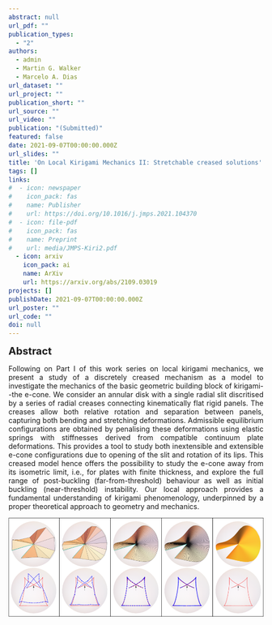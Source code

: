 ```yaml
---
abstract: null
url_pdf: ""
publication_types:
  - "2"
authors:
  - admin
  - Martin G. Walker
  - Marcelo A. Dias
url_dataset: ""
url_project: ""
publication_short: ""
url_source: ""
url_video: ""
publication: "(Submitted)"
featured: false
date: 2021-09-07T00:00:00.000Z
url_slides: ""
title: 'On Local Kirigami Mechanics II: Stretchable creased solutions'
tags: []
links:
#  - icon: newspaper
#    icon_pack: fas
#    name: Publisher
#    url: https://doi.org/10.1016/j.jmps.2021.104370
#  - icon: file-pdf
#    icon_pack: fas
#    name: Preprint
#    url: media/JMPS-Kiri2.pdf
  - icon: arxiv
    icon_pack: ai
    name: ArXiv
    url: https://arxiv.org/abs/2109.03019
projects: []
publishDate: 2021-09-07T00:00:00.000Z
url_poster: ""
url_code: ""
doi: null
---
```

<big><big><b>Abstract</b></big></big>
<div style="text-align: justify">Following on Part I of this work series on local kirigami mechanics,
we present a study of a discretely creased mechanism as a model to investigate the mechanics of the basic
geometric building block of kirigami--the e-cone. We consider an annular disk with a single radial slit
discritised by a series of radial creases connecting kinematically flat rigid panels. The creases allow
both relative rotation and separation between panels, capturing both bending and stretching deformations.
Admissible equilibrium configurations are obtained by penalising these deformations using elastic springs
with stiffnesses derived from compatible continuum plate deformations. This provides a tool to study both
inextensible and extensible e-cone configurations due to opening of the slit and rotation of its lips.
This creased model hence offers the possibility to study the e-cone away from its isometric limit, i.e.,
for plates with finite thickness, and explore the full range of post-buckling (far-from-threshold) behaviour
as well as initial buckling (near-threshold) instability. Our local approach provides a fundamental
understanding of kirigami phenomenology, underpinned by a proper theoretical approach to geometry and mechanics.
</div>

![Alt Text](fig.png)